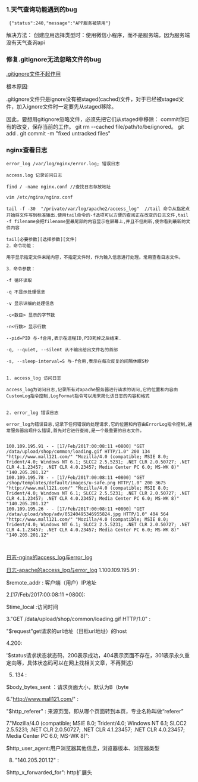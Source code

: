 ### 1.天气查询功能遇到的bug
` {"status":240,"message":"APP服务被禁用"}`

解决方法：
创建应用选择类型时：使用微信小程序，而不是服务端，因为服务端没有天气查询api

### 修复.gitignore无法忽略文件的bug
[.gitignore文件不起作用](https://www.jianshu.com/p/4a1f4b324823)

根本原因:

.gitignore文件只是ignore没有被staged(cached)文件，对于已经被staged文件，加入ignore文件时一定要先从staged移除。

因此，要想用gitignore忽略文件，必须先把它们从staged中移除：
commit你已有的改变，保存当前的工作。
git rm --cached file/path/to/be/ignored。
git add .
git commit -m "fixed untracked files"

### nginx查看日志
`error_log /var/log/nginx/error.log; 错误日志`

`access.log 记录访问日志`
```
find / -name nginx.conf //查找日志存放地址

vim /etc/nginx/nginx.conf

tail -f -30  "/private/var/log/apache2/access_log"  //tail 命令从指定点开始将文件写到标准输出.使用tail命令的-f选项可以方便的查阅正在改变的日志文件,tail -f filename会把filename里最尾部的内容显示在屏幕上,并且不但刷新,使你看到最新的文件内容

tail[必要参数][选择参数][文件]   
2．命令功能：

用于显示指定文件末尾内容，不指定文件时，作为输入信息进行处理。常用查看日志文件。

3．命令参数：

-f 循环读取

-q 不显示处理信息

-v 显示详细的处理信息

-c<数目> 显示的字节数

-n<行数> 显示行数

--pid=PID 与-f合用,表示在进程ID,PID死掉之后结束. 

-q, --quiet, --silent 从不输出给出文件名的首部 

-s, --sleep-interval=S 与-f合用,表示在每次反复的间隔休眠S秒 


1. access_log 访问日志

access_log为访问日志,记录所有对apache服务器进行请求的访问,它的位置和内容由CustomLog指令控制,LogFormat指令可以用来简化该日志的内容和格式 


2. error_log 错误日志

error_log为错误日志,记录下任何错误的处理请求,它的位置和内容由ErrorLog指令控制,通常服务器出现什么错误,首先对它进行查阅,是一个最重要的日志文件。


100.109.195.91 - - [17/Feb/2017:00:08:11 +0800] "GET /data/upload/shop/common/loading.gif HTTP/1.0" 200 134 "http://www.mall121.com/" "Mozilla/4.0 (compatible; MSIE 8.0; Trident/4.0; Windows NT 6.1; SLCC2 2.5.5231; .NET CLR 2.0.50727; .NET CLR 4.1.23457; .NET CLR 4.0.23457; Media Center PC 6.0; MS-WK 8)" "140.205.201.12"  
100.109.195.78 - - [17/Feb/2017:00:08:11 +0800] "GET /shop/templates/default/images/u-safe.png HTTP/1.0" 200 3675 "http://www.mall121.com/" "Mozilla/4.0 (compatible; MSIE 8.0; Trident/4.0; Windows NT 6.1; SLCC2 2.5.5231; .NET CLR 2.0.50727; .NET CLR 4.1.23457; .NET CLR 4.0.23457; Media Center PC 6.0; MS-WK 8)" "140.205.201.12"  
100.109.195.26 - - [17/Feb/2017:00:08:11 +0800] "GET /data/upload/shop/adv/05240495346955824.jpg HTTP/1.0" 404 564 "http://www.mall121.com/" "Mozilla/4.0 (compatible; MSIE 8.0; Trident/4.0; Windows NT 6.1; SLCC2 2.5.5231; .NET CLR 2.0.50727; .NET CLR 4.1.23457; .NET CLR 4.0.23457; Media Center PC 6.0; MS-WK 8)" "140.205.201.12"  



```
[日志-nginx的access_log与error_log](http://blog.csdn.net/ty_hf/article/details/55518070)

[日志-apache的access_log与error_log](http://blog.csdn.net/ty_hf/article/details/55504719)
1.100.109.195.91 :

$remote_addr : 客户端（用户）IP地址 

2.[17/Feb/2017:00:08:11 +0800]:

$time_local  :访问时间

3."GET /data/upload/shop/common/loading.gif HTTP/1.0"  :

"$request"get请求的url地址（目标url地址）的host

4.200:

'$status请求状态状态码，200表示成功，404表示页面不存在，301表示永久重定向等，具体状态码可以在网上找相关文章，不再赘述）

5. 134 :

$body_bytes_sent ：请求页面大小，默认为B（byte

6."http://www.mall121.com/" :

"$http_referer" : 来源页面，即从哪个页面转到本页，专业名称叫做“referer”

7."Mozilla/4.0 (compatible; MSIE 8.0; Trident/4.0; Windows NT 6.1; SLCC2 2.5.5231; .NET CLR 2.0.50727; .NET CLR 4.1.23457; .NET CLR 4.0.23457; Media Center
 PC 6.0; MS-WK 8)":

$http_user_agent:用户浏览器其他信息，浏览器版本、浏览器类型

8. "140.205.201.12" :

$http_x_forwarded_for": http扩展头